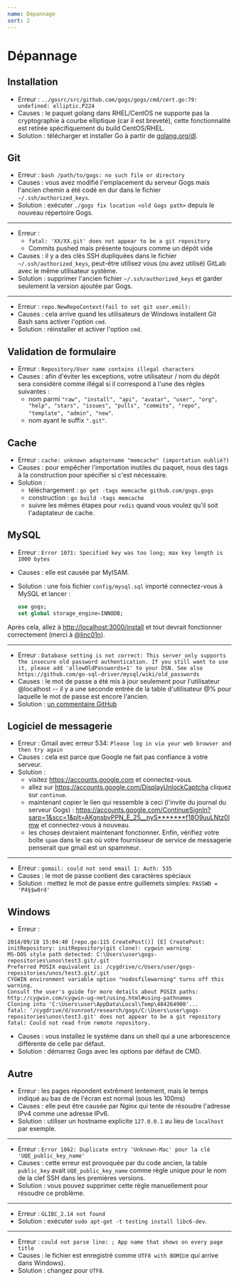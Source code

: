 ```yaml
---
name: Dépannage
sort: 2
---
```


# Dépannage

## Installation

- Erreur : `../gosrc/src/github.com/gogs/gogs/cmd/cert.go:79: undefined: elliptic.P224`
- Causes : le paquet golang dans RHEL/CentOS ne supporte pas la cryptographie à courbe elliptique (car il est breveté), cette fonctionnalité est retirée spécifiquement du build CentOS/RHEL.
- Solution : télécharger et installer Go à partir de [golang.org/dl](http://golang.org/dl).

## Git

- Erreur : `bash /path/to/gogs: no such file or directory`
- Causes : vous avez modifié l'emplacement du serveur Gogs mais l'ancien chemin a été codé en dur dans le fichier `~/.ssh/authorized_keys`.
- Solution : exécuter `./gogs fix location <old Gogs path>` depuis le nouveau répertoire Gogs.

-----

- Erreur :
	- `fatal: 'XX/XX.git' does not appear to be a git repository`
	- Commits pushed mais présente toujours comme un dépôt vide
- Causes : il y a des clés SSH dupliquées dans le fichier `~/.ssh/authorized_keys`, peut-être utilisez vous (ou avez utilisé) GitLab avec le même utilisateur système.
- Solution : supprimer l'ancien fichier `~/.ssh/authorized_keys` et garder seulement la version ajoutée par Gogs.

-----

- Erreur : `repo.NewRepoContext(fail to set git user.emil):`
- Causes : cela arrive quand les utilisateurs de Windows installent Git Bash sans activer l'option `cmd`.
- Solution : réinstaller et activer l'option `cmd`.

## Validation de formulaire

- Erreur : `Repository/User name contains illegal characters`
- Causes : afin d'éviter les exceptions, votre utilisateur / nom du dépôt sera considéré comme illégal si il correspond à l'une des règles suivantes :
	- nom parmi `"raw", "install", "api", "avatar", "user", "org", "help", "stars", "issues", "pulls", "commits", "repo", "template", "admin", "new"`.
	- nom ayant le suffix `".git"`.

## Cache

- Erreur : `cache: unknown adaptername "memcache" (importation oublié?)`
- Causes : pour empêcher l'importation inutiles du paquet, nous des tags à la construction pour spécifier si c'est nécessaire.
- Solution :
	- téléchargement : `go get -tags memcache github.com/gogs.gogs`
	- construction : `go build -tags memcache`
	- suivre les mêmes étapes pour `redis` quand vous voulez qu'il soit l'adaptateur de cache.

## MySQL

- Erreur : `Error 1071: Specified key was too long; max key length is 1000 bytes`
- Causes : elle est causée par MyISAM.
- Solution : une fois fichier `config/mysql.sql` importé connectez-vous à MySQL et lancer :

	```sql
	use gogs;
	set global storage_engine=INNODB;
	```

Après cela, allez à [http://localhost:3000/install](http://localhost:3000/install) et tout devrait fonctionner correctement (merci à [@linc01n](https://github.com/linc01n)).

-----

- Erreur : `Database setting is not correct: This server only supports the insecure old password authentication. If you still want to use it, please add 'allowOldPasswords=1' to your DSN. See also https://github.com/go-sql-driver/mysql/wiki/old_passwords`
- Causes : le mot de passe a été mis à jour seulement pour l'utilisateur @localhost -- il y a une seconde entrée de la table d'utilisateur @% pour laquelle le mot de passe est encore l'ancien.
- Solution : [un commentaire GitHub](https://github.com/gogs/gogs/issues/385#issuecomment-54357073)

## Logiciel de messagerie

- Erreur : Gmail avec erreur 534: `Please log in via your web browser and then try again`
- Causes : cela est parce que Google ne fait pas confiance à votre serveur.
- Solution :
	- visitez https://accounts.google.com et connectez-vous.
	- allez sur https://accounts.google.com/DisplayUnlockCaptcha cliquez sur `continue`.
	- maintenant copier le lien qui ressemble à ceci (l'invite du journal du serveur Gogs) : https://accounts.google.com/ContinueSignIn?sarp=1&scc=1&plt=AKgnsbvPPN_E_25__nyS*******f18O9uuLNtz0Imw et connectez-vous à nouveau.
	- les choses devraient maintenant fonctionner. Enfin, vérifiez votre boîte `spam` dans le cas où votre fournisseur de service de messagerie penserait que gmail est un spammeur.

-----

- Erreur : `gomail: could not send email 1: Auth: 535`
- Causes : le mot de passe contient des caractères spéciaux
- Solution : mettez le mot de passe entre guillemets simples: `PASSWD = 'P4§$w0rd'`


## Windows

- Erreur :

```
2014/09/18 15:04:40 [repo.go:115 CreatePost()] [E] CreatePost: initRepository: initRepository(git clone): cygwin warning:
MS-DOS style path detected: C:\Users\user\gogs-repositories\unos\test3.git/.git
Preferred POSIX equivalent is: /cygdrive/c/Users/user/gogs-repositories/unos/test3.git/.git
CYGWIN environment variable option "nodosfilewarning" turns off this warning.
Consult the user's guide for more details about POSIX paths:
http://cygwin.com/cygwin-ug-net/using.html#using-pathnames
Cloning into 'C:\Users\user\AppData\Local\Temp\484264900'...
fatal: '/cygdrive/d/svnroot/research/gogs/C:\Users\user\gogs-repositories\unos\test3.git' does not appear to be a git repository
fatal: Could not read from remote repository.
```

- Causes : vous installez le système dans un shell qui a une arborescence différente de celle par défaut.
- Solution : démarrez Gogs avec les options par défaut de CMD.

## Autre

- Erreur : les pages répondent extrêment lentement, mais le temps indiqué au bas de de l'écran est normal (sous les 100ms)
- Causes : elle peut être causée par Nginx qui tente de résoudre l'adresse IPv4 comme une adresse IPv6.
- Solution : utiliser un hostname explicite `127.0.0.1` au lieu de `localhost` par exemple.

-----

- Erreur : `Error 1062: Duplicate entry 'Unknown-Mac' pour la clé 'UQE_public_key_name'`
- Causes : cette erreur est provoquée par du code ancien, la table `public_key` avait `UQE_public_key_name` comme règle unique pour le nom de la clef SSH dans les premières versions.
- Solution : vous pouvez supprimer cette règle manuellement pour résoudre ce problème.

-----

- Erreur : `GLIBC_2.14 not found`
- Solution : exécuter `sudo apt-get -t testing install libc6-dev`.

-----

- Erreur : `could not parse line: ; App name that shows on every page title`
- Causes : le fichier est enregistré comme `UTF8 with BOM`(ce qui arrive dans Windows).
- Solution : changez pour `UTF8`.

